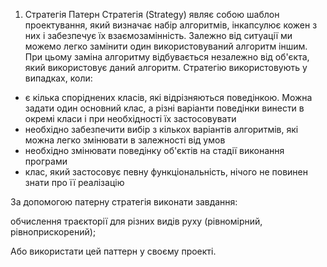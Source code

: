 1.	Стратегія
Патерн Стратегія (Strategy) являє собою шаблон проектування, який визначає набір алгоритмів, інкапсулює кожен з них і забезпечує їх взаємозамінність. Залежно від ситуації ми можемо легко замінити один використовуваний алгоритм іншим. При цьому заміна алгоритму відбувається незалежно від об'єкта, який використовує даний алгоритм.
Стратегію використовують у випадках, коли:
-	є кілька споріднених класів, які відрізняються поведінкою. Можна задати один основний клас, а різні варіанти поведінки винести в окремі класи і при необхідності їх застосовувати
-	необхідно забезпечити вибір з кількох варіантів алгоритмів, які можна легко змінювати в залежності від умов
-	необхідно змінювати поведінку об'єктів на стадії виконання програми
-	клас, який застосовує певну функціональність, нічого не повинен знати про її реалізацію

За допомогою патерну стратегія виконати завдання:

обчислення траєкторії для різних видів руху (рівномірний, рівноприскорений);

Або використати цей паттерн у своєму проекті. 


